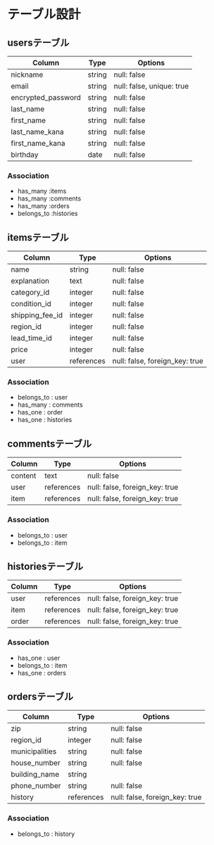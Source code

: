 # テーブル設計

## usersテーブル
| Column             | Type   | Options                   |
| ------------------ | ------ | ------------------------- |
| nickname           | string | null: false               |
| email              | string | null: false, unique: true |
| encrypted_password | string | null: false               |
| last_name          | string | null: false               |
| first_name         | string | null: false               |
| last_name_kana     | string | null: false               |
| first_name_kana    | string | null: false               |
| birthday           | date   | null: false               |

### Association

- has_many   :items
- has_many   :comments
- has_many   :orders
- belongs_to :histories


## itemsテーブル
| Column             | Type       | Options                         |
| ------------------ | ---------- | ------------------------------- |
| name               | string     | null: false                     |
| explanation        | text       | null: false                     |
| category_id        | integer    | null: false                     |
| condition_id       | integer    | null: false                     |
| shipping_fee_id    | integer    | null: false                     |
| region_id          | integer    | null: false                     |
| lead_time_id       | integer    | null: false                     |
| price              | integer    | null: false                     |
| user               | references | null: false, foreign_key: true  |

### Association

- belongs_to : user
- has_many   : comments
- has_one    : order
- has_one    : histories


## commentsテーブル
| Column             | Type       | Options                        |
| ------------------ | ---------- | ------------------------------ |
| content            | text       | null: false                    |
| user               | references | null: false, foreign_key: true |
| item               | references | null: false, foreign_key: true |

### Association

- belongs_to : user
- belongs_to : item

## historiesテーブル
| Column             | Type       | Options                        |
| ------------------ | ---------- | ------------------------------ |
| user               | references | null: false, foreign_key: true |
| item               | references | null: false, foreign_key: true |
| order              | references | null: false, foreign_key: true |

### Association

- has_one : user
- belongs_to : item
- has_one    : orders


## ordersテーブル
| Column             | Type       | Options                         |
| ------------------ | ---------- | ------------------------------- |
| zip                | string     | null: false                     |
| region_id          | integer    | null: false                     |
| municipalities     | string     | null: false                     |
| house_number       | string     | null: false                     |
| building_name      | string     |                                 |
| phone_number       | string     | null: false                     |
| history            | references | null: false, foreign_key: true  |


### Association

- belongs_to : history